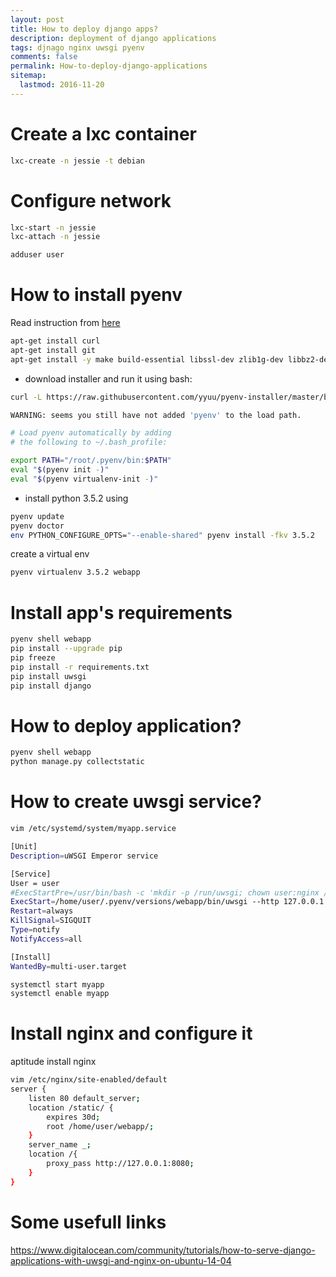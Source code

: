 ```yaml
---
layout: post
title: How to deploy django apps?
description: deployment of django applications
tags: djnago nginx uwsgi pyenv
comments: false
permalink: How-to-deploy-django-applications
sitemap:
  lastmod: 2016-11-20
---
```


Create a lxc container
=================

```bash
lxc-create -n jessie -t debian
```

Configure network
========

```bash
lxc-start -n jessie
lxc-attach -n jessie
```

```bash
adduser user
```


How to install pyenv
=================
Read instruction from [here](https://github.com/yyuu/pyenv-installer)

```bash
apt-get install curl
apt-get install git
apt-get install -y make build-essential libssl-dev zlib1g-dev libbz2-dev libreadline-dev libsqlite3-dev wget curl llvm libncurses5-dev libncursesw5-dev xz-utils
```

* download installer and run it using bash:

```bash
curl -L https://raw.githubusercontent.com/yyuu/pyenv-installer/master/bin/pyenv-installer | bash
```

```bash
WARNING: seems you still have not added 'pyenv' to the load path.

# Load pyenv automatically by adding
# the following to ~/.bash_profile:

export PATH="/root/.pyenv/bin:$PATH"
eval "$(pyenv init -)"
eval "$(pyenv virtualenv-init -)"
```

* install python 3.5.2 using 

```bash
pyenv update
pyenv doctor
env PYTHON_CONFIGURE_OPTS="--enable-shared" pyenv install -fkv 3.5.2
```

create a virtual env

```bash
pyenv virtualenv 3.5.2 webapp
```

Install app's requirements
=============

```bash
pyenv shell webapp
pip install --upgrade pip
pip freeze
pip install -r requirements.txt
pip install uwsgi
pip install django
```

How to deploy application?
==============
```bash
pyenv shell webapp
python manage.py collectstatic
```

How to create uwsgi service?
==============

```bash
vim /etc/systemd/system/myapp.service
```

```bash
[Unit]
Description=uWSGI Emperor service

[Service]
User = user
#ExecStartPre=/usr/bin/bash -c 'mkdir -p /run/uwsgi; chown user:nginx /run/uwsgi'
ExecStart=/home/user/.pyenv/versions/webapp/bin/uwsgi --http 127.0.0.1:8080 --wsgi-file /home/user/webapp/webapp/wsgi.py --chdir /home/user/webapp/
Restart=always
KillSignal=SIGQUIT
Type=notify
NotifyAccess=all

[Install]
WantedBy=multi-user.target
```

```bash
systemctl start myapp
systemctl enable myapp
```

Install nginx and configure it
=========
aptitude install nginx

```bash
vim /etc/nginx/site-enabled/default
server {
	listen 80 default_server;
	location /static/ {
		expires 30d;
		root /home/user/webapp/;
	}
	server_name _;
	location /{
		proxy_pass http://127.0.0.1:8080;
	}
}
```
Some usefull links
==========
https://www.digitalocean.com/community/tutorials/how-to-serve-django-applications-with-uwsgi-and-nginx-on-ubuntu-14-04